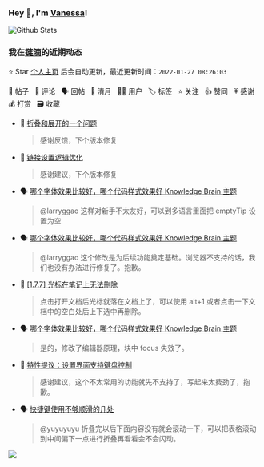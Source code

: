 ### Hey 👋, I'm [Vanessa](http://vanessa.b3log.org/)!

![Github Stats](https://github-readme-stats.vercel.app/api?username=Vanessa219&show_icons=true)

<!--events start -->

### 我在[链滴](https://ld246.com)的近期动态

⭐️ Star [个人主页](https://github.com/Vanessa219/Vanessa219) 后会自动更新，最近更新时间：`2022-01-27 08:26:03`

📝 帖子 &nbsp; 💬 评论 &nbsp; 🗣 回帖 &nbsp; 🌙 清月 &nbsp; 👨‍💻 用户 &nbsp; 🏷️ 标签 &nbsp; ⭐️ 关注 &nbsp; 👍 赞同 &nbsp; 💗 感谢 &nbsp; 💰 打赏 &nbsp; 🗃 收藏

* 💬 [折叠和展开的一个问题](https://ld246.com/article/1643187526864/comment/1643208593092#comments)

  > 感谢反馈，下个版本修复
* 💬 [链接设置逻辑优化](https://ld246.com/article/1643035329737/comment/1643120869537#comments)

  > 感谢建议，下个版本修复
* 🗣 [哪个字体效果比较好，哪个代码样式效果好 Knowledge Brain 主题](https://ld246.com/article/1642821951835/comment/1642989883179#comments)

  > @larryggao 这样对新手不太友好，可以到多语言里面把 emptyTip 设置为空
* 🗣 [哪个字体效果比较好，哪个代码样式效果好 Knowledge Brain 主题](https://ld246.com/article/1642821951835/comment/1642989883179#comments)

  > @larryggao 这个修改是为后续功能奠定基础。浏览器不支持的话，我们也没有办法进行修复了。抱歉。
* 💬 [[1.7.7] 光标在笔记上无法删除](https://ld246.com/article/1643078797010/comment/1643081207672#comments)

  > 点击打开文档后光标就落在文档上了，可以使用 alt+1 或者点击一下文档中的空白处后上下选中再删除。
* 🗣 [哪个字体效果比较好，哪个代码样式效果好 Knowledge Brain 主题](https://ld246.com/article/1642821951835/comment/1642989883179#comments)

  > 是的，修改了编辑器原理，块中 focus 失效了。
* 💬 [特性提议：设置界面支持键盘控制](https://ld246.com/article/1642588144619/comment/1642734740891#comments)

  > 感谢建议，这个不太常用的功能就先不支持了，写起来太费劲了，抱歉。
* 🗣 [快捷键使用不够顺滑的几处](https://ld246.com/article/1642301070916/comment/1642422847833#comments)

  > @yuyuyuyu 折叠完以后下面内容没有就会滚动一下，可以把表格滚动到中间偏下一点进行折叠再看看会不会闪动。


<!--events end -->

<a title="Hits" target="_blank" href="https://github.com/Vanessa219/Vanessa219"><img src="https://hits.b3log.org/Vanessa219/Vanessa219.svg"></a>

